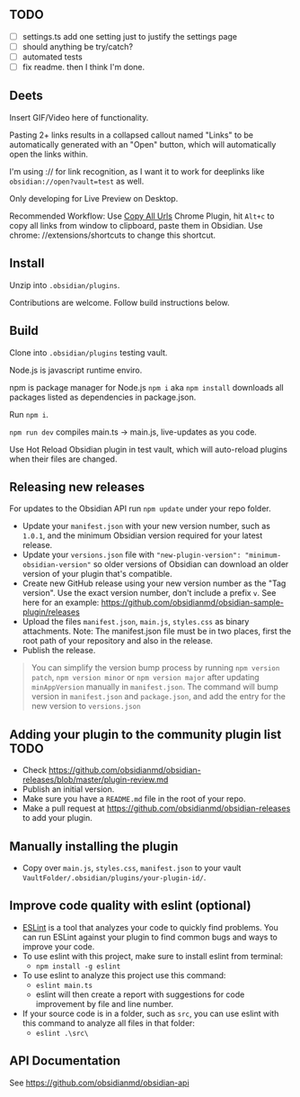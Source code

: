 ## TODO

- [ ] settings.ts add one setting just to justify the settings page
- [ ] should anything be try/catch?
- [ ] automated tests
- [ ] fix readme. then I think I'm done.

## Deets

Insert GIF/Video here of functionality.

Pasting 2+ links results in a collapsed callout named "Links" to be automatically generated with an "Open" button, which
will automatically open the links within.

I'm using :// for link recognition, as I want it to work for deeplinks like `obsidian://open?vault=test` as well.

Only developing for Live Preview on Desktop.

Recommended Workflow:
Use [Copy All Urls](https://chrome.google.com/webstore/detail/copy-all-urls/djdmadneanknadilpjiknlnanaolmbfk?hl=en)
Chrome Plugin, hit `Alt+c` to copy all links from window to clipboard, paste them in Obsidian. Use chrome:
//extensions/shortcuts to change this shortcut.

## Install

Unzip into `.obsidian/plugins`.

Contributions are welcome. Follow build instructions below.

## Build

Clone into `.obsidian/plugins` testing vault.

Node.js is javascript runtime enviro.

npm is package manager for Node.js
`npm i` aka `npm install` downloads all packages listed as dependencies in package.json.

Run `npm i`.

`npm run dev` compiles main.ts -> main.js, live-updates as you code.

Use Hot Reload Obsidian plugin in test vault, which will auto-reload plugins when their files are changed.

## Releasing new releases

For updates to the Obsidian API run `npm update` under your repo folder.

- Update your `manifest.json` with your new version number, such as `1.0.1`, and the minimum Obsidian version required
  for your latest release.
- Update your `versions.json` file with `"new-plugin-version": "minimum-obsidian-version"` so older versions of Obsidian
  can download an older version of your plugin that's compatible.
- Create new GitHub release using your new version number as the "Tag version". Use the exact version number, don't
  include a prefix `v`. See here for an example: https://github.com/obsidianmd/obsidian-sample-plugin/releases
- Upload the files `manifest.json`, `main.js`, `styles.css` as binary attachments. Note: The manifest.json file must be
  in two places, first the root path of your repository and also in the release.
- Publish the release.

> You can simplify the version bump process by running `npm version patch`, `npm version minor` or `npm version major`
> after updating `minAppVersion` manually in `manifest.json`.
> The command will bump version in `manifest.json` and `package.json`, and add the entry for the new version
> to `versions.json`

## Adding your plugin to the community plugin list TODO

- Check https://github.com/obsidianmd/obsidian-releases/blob/master/plugin-review.md
- Publish an initial version.
- Make sure you have a `README.md` file in the root of your repo.
- Make a pull request at https://github.com/obsidianmd/obsidian-releases to add your plugin.

## Manually installing the plugin

- Copy over `main.js`, `styles.css`, `manifest.json` to your vault `VaultFolder/.obsidian/plugins/your-plugin-id/`.

## Improve code quality with eslint (optional)

- [ESLint](https://eslint.org/) is a tool that analyzes your code to quickly find problems. You can run ESLint against
  your plugin to find common bugs and ways to improve your code.
- To use eslint with this project, make sure to install eslint from terminal:
	- `npm install -g eslint`
- To use eslint to analyze this project use this command:
	- `eslint main.ts`
	- eslint will then create a report with suggestions for code improvement by file and line number.
- If your source code is in a folder, such as `src`, you can use eslint with this command to analyze all files in that
  folder:
	- `eslint .\src\`

## API Documentation

See https://github.com/obsidianmd/obsidian-api
